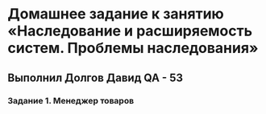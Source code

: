# Домашнее задание к занятию «Наследование и расширяемость систем. Проблемы наследования»
## Выполнил Долгов Давид QA - 53
### Задание 1. Менеджер товаров